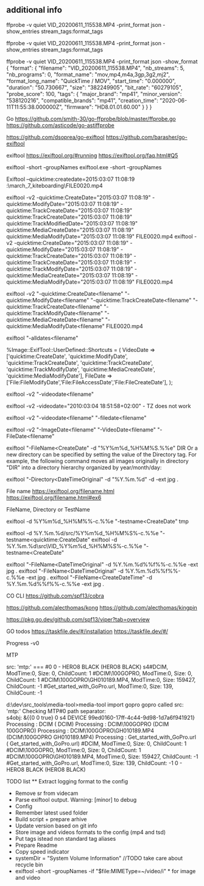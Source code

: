 



## additional info
ffprobe -v quiet VID_20200611_115538.MP4 -print_format json -show_entries stream_tags:format_tags

ffprobe -v quiet VID_20200611_115538.MP4 -print_format json -show_entries stream_tags:format_tags


ffprobe -v quiet VID_20200611_115538.MP4 -print_format json  -show_format
{
    "format": {
        "filename": "VID_20200611_115538.MP4",
        "nb_streams": 5,
        "nb_programs": 0,
        "format_name": "mov,mp4,m4a,3gp,3g2,mj2",
        "format_long_name": "QuickTime / MOV",
        "start_time": "0.000000",
        "duration": "50.730667",
        "size": "382249905",
        "bit_rate": "60279105",
        "probe_score": 100,
        "tags": {
            "major_brand": "mp41",
            "minor_version": "538120216",
            "compatible_brands": "mp41",
            "creation_time": "2020-06-11T11:55:38.000000Z",
            "firmware": "HD8.01.01.60.00"
        }
    }
}


Go
https://github.com/smith-30/go-ffprobe/blob/master/ffprobe.go
https://github.com/asticode/go-astiffprobe

https://github.com/dsoprea/go-exiftool
https://github.com/barasher/go-exiftool


exiftool
https://exiftool.org/#running
https://exiftool.org/faq.html#Q5

exiftool -short -groupNames 
exiftool.exe -short -groupNames

Exiftool –quicktime:createdate=2015:03:07 11:08:19 :\march_7_kiteboarding\FILE0020.mp4

exiftool -v2 -quicktime:CreateDate="2015:03:07 11:08:19" -quicktime:ModifyDate="2015:03:07 11:08:19" -quicktime:TrackCreateDate="2015:03:07 11:08:19" quicktime:TrackCreateDate="2015:03:07 11:08:19" quicktime:TrackModifiedDate="2015:03:07 11:08:19" quicktime:MediaCreateDate="2015:03:07 11:08:19" quicktime:MediaModifyDate="2015:03:07 11:08:19" FILE0020.mp4
exiftool -v2 -quicktime:CreateDate="2015:03:07 11:08:19" -quicktime:ModifyDate="2015:03:07 11:08:19" -quicktime:TrackCreateDate="2015:03:07 11:08:19" -quicktime:TrackCreateDate="2015:03:07 11:08:19" -quicktime:TrackModifyDate="2015:03:07 11:08:19" -quicktime:MediaCreateDate="2015:03:07 11:08:19" -quicktime:MediaModifyDate="2015:03:07 11:08:19" FILE0020.mp4


exiftool -v2 "-quicktime:CreateDate<filename" "-quicktime:ModifyDate<filename" "-quicktime:TrackCreateDate<filename" "-quicktime:TrackCreateDate<filename" "-quicktime:TrackModifyDate<filename" "-quicktime:MediaCreateDate<filename" "-quicktime:MediaModifyDate<filename" FILE0020.mp4

exiftool "-alldates<filename"


%Image::ExifTool::UserDefined::Shortcuts = (
    VideoDate => ['quicktime:CreateDate', 'quicktime:ModifyDate', 'quicktime:TrackCreateDate', 'quicktime:TrackCreateDate', 'quicktime:TrackModifyDate', 'quicktime:MediaCreateDate', 'quicktime:MediaModifyDate'],
    FileDate => ['File:FileModifyDate','File:FileAccessDate','File:FileCreateDate'],
);


exiftool -v2 "-videodate<filename"

exiftool -v2 -videodate="2010:03:04 18:51:58+02:00" - TZ does not work

exiftool -v2 "-videodate<filename" "-filedate<filename"

exiftool -v2 "-ImageDate<filename" "-VideoDate<filename" "-FileDate<filename"




exiftool "-FileName<CreateDate" -d "%Y%m%d_%H%M%S.%%e" DIR
Or a new directory can be specified by setting the value of the Directory tag. For example, the following command moves all images originally in directory "DIR" into a directory hierarchy organized by year/month/day:

exiftool "-Directory<DateTimeOriginal" -d "%Y.%m.%d" -d -ext jpg .



File name
https://exiftool.org/filename.html
https://exiftool.org/filename.html#ex6

FileName, Directory or TestName 


exiftool -d %Y%m%d_%H%M%%-c.%%e "-testname<CreateDate" tmp


exiftool -d  %Y.%m.%d/src/%Y%m%d_%H%M%S%-c.%%e "-testname<quicktime:CreateDate" 
exiftool -d %Y.%m.%d\src\VID_%Y%m%d_%H%M%S%-c.%%e "-testname<CreateDate"




exiftool "-FileName<DateTimeOriginal" -d %Y.%m.%d\%%f%%-c.%%e -ext jpg .
exiftool "-FileName<DateTimeOriginal" -d %Y.%m.%d\%%f%%-c.%%e -ext jpg .
exiftool "-FileName<CreateDateTime" -d %Y.%m.%d\%%f%%-c.%%e -ext jpg .





CO CLI
https://github.com/spf13/cobra

https://github.com/alecthomas/kong
https://github.com/alecthomas/kingpin



https://pkg.go.dev/github.com/spf13/viper?tab=overview


GO todos
https://taskfile.dev/#/installation
https://taskfile.dev/#/




Progress
-v0 


MTP



src: 'mtp:'
=== #0
0 - HERO8 BLACK (HERO8 BLACK)
s4#DCIM, ModTime:0, Size: 0, ChildCount: 1
#DCIM\100GOPRO, ModTime:0, Size: 0, ChildCount: 1
#DCIM\100GOPRO\GH010189.MP4, ModTime:0, Size: 159427, ChildCount: -1
#Get_started_with_GoPro.url, ModTime:0, Size: 139, ChildCount: -1


d:\dev\src\_tools\media-tool>media-tool import gopro
gopro called
src: 'mtp:'
Checking MTP#0
path separator: \
s4obj: &{{0 0 true} 0 s4 DEVICE  99ed0160-17ff-4c44-9d98-1d7a6f941921}
Processing : DCIM ( DCIM)
Processing : DCIM\100GOPRO (DCIM 100GOPRO)
Processing : DCIM\100GOPRO\GH010189.MP4 (DCIM\100GOPRO GH010189.MP4)
Processing : Get_started_with_GoPro.url ( Get_started_with_GoPro.url)
#DCIM, ModTime:0, Size: 0, ChildCount: 1
#DCIM\100GOPRO, ModTime:0, Size: 0, ChildCount: 1
#DCIM\100GOPRO\GH010189.MP4, ModTime:0, Size: 159427, ChildCount: -1
#Get_started_with_GoPro.url, ModTime:0, Size: 139, ChildCount: -1
0 - HERO8 BLACK (HERO8 BLACK)



TODO list
** Extract logging format to the config
* Remove sr from videcam
* Parse exiftool output. Warning: [minor] to debug
* Config
* Remember latest used folder
* Build script + prepare arhive
* Update version based on git info
* Store image and videos formats to the config (mp4 and tsd)
* Put tags istead non standard tag aliases
* Prepare Readme
* Copy speed indicator
* systemDir = "System Volume Information" //TODO take care about recycle bin
* exiftool -short -groupNames -if "$file:MIMEType=~/video/i" * for image and video